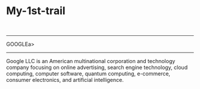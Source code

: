 # My-1st-trail
<br/>
<hr>
<ahref="https://google.com">GOOGLE</ahref>a>
<hr>
Google LLC is an American multinational corporation and technology company focusing on online advertising, search engine technology, cloud computing, computer software, quantum computing, e-commerce, consumer electronics, and artificial intelligence.
